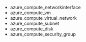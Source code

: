 - azure_compute_networkinterface
- azure_compute_vm
- azure_compute_virtual_network
- azure_compute_subnet
- azure_compute_disk
- azure_compute_security_group
